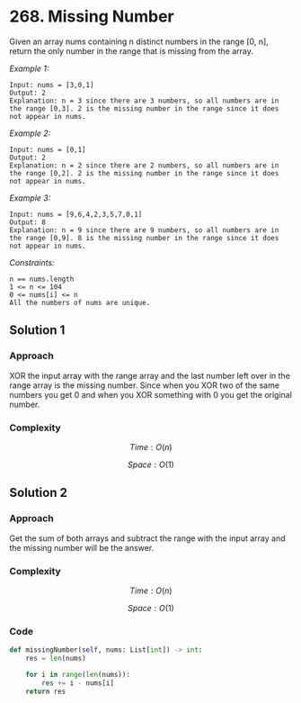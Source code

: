 #  268. Missing Number
Given an array nums containing n distinct numbers in the range [0, n], return the only number in the range that is missing from the array.

*Example 1:*

```
Input: nums = [3,0,1]
Output: 2
Explanation: n = 3 since there are 3 numbers, so all numbers are in the range [0,3]. 2 is the missing number in the range since it does not appear in nums.
```

*Example 2:*

```
Input: nums = [0,1]
Output: 2
Explanation: n = 2 since there are 2 numbers, so all numbers are in the range [0,2]. 2 is the missing number in the range since it does not appear in nums.
```

*Example 3:*

```
Input: nums = [9,6,4,2,3,5,7,0,1]
Output: 8
Explanation: n = 9 since there are 9 numbers, so all numbers are in the range [0,9]. 8 is the missing number in the range since it does not appear in nums.
```

*Constraints:*

```
n == nums.length
1 <= n <= 104
0 <= nums[i] <= n
All the numbers of nums are unique.
```

## Solution 1

### Approach
XOR the input array with the range array and the last number left over in the range array is the missing number. Since when you XOR two of the same numbers you get 0 and when you XOR something with 0 you get the original number.

### Complexity
$$Time: O(n)$$

$$Space: O(1)$$

## Solution 2

### Approach
Get the sum of both arrays and subtract the range with the input array and the missing number will be the answer.

### Complexity
$$Time: O(n)$$

$$Space: O(1)$$

### Code
```py
def missingNumber(self, nums: List[int]) -> int:
    res = len(nums)

    for i in range(len(nums)):
        res += i - nums[i]
    return res
```